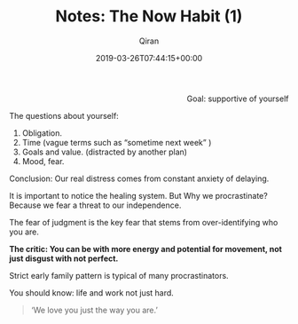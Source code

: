 ﻿---
title: 'Notes: The Now Habit (1)'
author: Qiran
type: post
date: 2019-03-26T07:44:15+00:00
aliases: ["/notes-the-now-habit-1/"]
tags:
  - Efficiency
  - The Now Habit
---
<p style="text-align: right;">
  Goal: supportive of yourself
</p>

The questions about yourself:

1. Obligation.
2. Time (vague terms such as “sometime next week” )
3. Goals and value. (distracted by another plan)
4. Mood, fear.

Conclusion: Our real distress comes from constant anxiety of delaying.

It is important to notice the healing system. But Why we procrastinate? Because we fear a threat to our independence.

The fear of judgment is the key fear that stems from over-identifying who you are.

**The critic: You can be with more energy and potential for movement, not just disgust with not perfect.**

Strict early family pattern is typical of many procrastinators.

You should know: life and work not just hard.

> ‘We love you just the way you are.’
